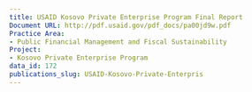 ```yaml
---
title: USAID Kosovo Private Enterprise Program Final Report
Document URL: http://pdf.usaid.gov/pdf_docs/pa00jd9w.pdf
Practice Area:
- Public Financial Management and Fiscal Sustainability
Project:
- Kosovo Private Enterprise Program
data_id: 172
publications_slug: USAID-Kosovo-Private-Enterpris
---
```


